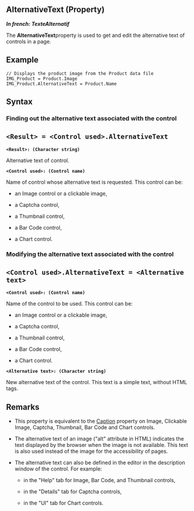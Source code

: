 


## AlternativeText (Property)

***In french: TexteAlternatif***
	



<a name="XUse"></a>
<a name="Use"></a>
<a name="description"></a>
The **AlternativeText**property is used to get and edit the alternative text of controls in a page.
<a name="Example1"></a>
<a name="sample_code"></a>

## Example


```wl
// Displays the product image from the Product data file
IMG_Product = Product.Image
IMG_Product.AlternativeText = Product.Name
```

<a name="XSYNTAX"></a>

## Syntax
<a name="SYNTAX1"></a>

### Finding out the alternative text associated with the control

`<Result> = <Control used>.AlternativeText`
---

**`<Result>: (Character string)`**

Alternative text of control.

**`<Control used>: (Control name)`**

Name of control whose alternative text is requested. This control can be: 

- an Image control or a clickable image,

- a Captcha control,

- a Thumbnail control,

- a Bar Code control,

- a Chart control. 





<a name="SYNTAX2"></a>

### Modifying the alternative text associated with the control

`<Control used>.AlternativeText = <Alternative text>`
---

**`<Control used>: (Control name)`**

Name of the control to be used. This control can be: 

- an Image control or a clickable image,

- a Captcha control,

- a Thumbnail control,

- a Bar Code control,

- a Chart control. 




**`<Alternative text>: (Character string)`**

New alternative text of the control. This text is a simple text, without HTML tags. 



<a name="NOTE0"></a>
<a name="NOTE0_1"></a>

## Remarks


- This property is equivalent to the [Caption](../Proprietes/2510053.md) property on Image, Clickable Image, Captcha, Thumbnail, Bar Code and Chart controls.

- The alternative text of an image ("alt" attribute in HTML) indicates the text displayed by the browser when the image is not available. This text is also used instead of the image for the accessibility of pages.

- The alternative text can also be defined in the editor in the description window of the control. For example: 

	- in the "Help" tab for Image, Bar Code, and Thumbnail controls,

	- in the "Details" tab for Captcha controls,

	- in the "UI" tab for Chart controls. 








